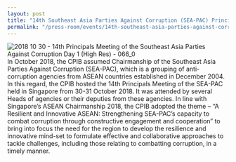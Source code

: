 ```yaml
---
layout: post
title: "14th Southeast Asia Parties Against Corruption (SEA-PAC) Principals Meeting 2018"
permalink: "/press-room/events/14th-southeast-asia-parties-against-corruption-sea-pac-principals-meeting-2018"
---
```

![2018 10 30  - 14th Principals Meeting of the Southeast Asia Parties Against Corruption Day 1 (High Res) - 066_0](https://user-images.githubusercontent.com/84945723/124088469-89a92000-da85-11eb-985f-eae41cd63d59.jpg)
In October 2018, the CPIB assumed Chairmanship of the Southeast Asia Parties Against Corruption (SEA-PAC), which is a grouping of anti-corruption agencies from ASEAN countries established in December 2004. In this regard, the CPIB hosted the 14th Principals Meeting of the SEA-PAC held in Singapore from 30-31 October 2018. It was attended by several Heads of agencies or their deputies from these agencies. In line with Singapore’s ASEAN Chairmanship 2018, the CPIB adopted the theme – “A Resilient and Innovative ASEAN: Strengthening SEA-PAC’s capacity to combat corruption through constructive engagement and cooperation” to bring into focus the need for the region to develop the resilience and innovative mind-set to formulate effective and collaborative approaches to tackle challenges, including those relating to combatting corruption, in a timely manner.
